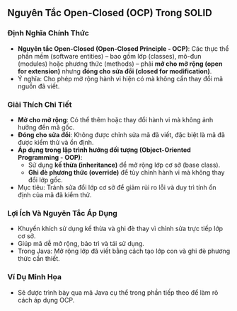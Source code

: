 ## Nguyên Tắc Open-Closed (OCP) Trong SOLID

### Định Nghĩa Chính Thức
- **Nguyên tắc Open-Closed (Open-Closed Principle - OCP)**: Các thực thể phần mềm (software entities) – bao gồm lớp (classes), mô-đun (modules) hoặc phương thức (methods) – phải **mở cho mở rộng (open for extension)** nhưng **đóng cho sửa đổi (closed for modification)**.
- Ý nghĩa: Cho phép mở rộng hành vi hiện có mà không cần thay đổi mã nguồn đã viết.

### Giải Thích Chi Tiết
- **Mở cho mở rộng**: Có thể thêm hoặc thay đổi hành vi mà không ảnh hưởng đến mã gốc.
- **Đóng cho sửa đổi**: Không được chỉnh sửa mã đã viết, đặc biệt là mã đã được kiểm thử và ổn định.
- **Áp dụng trong lập trình hướng đối tượng (Object-Oriented Programming - OOP)**:
  - Sử dụng **kế thừa (inheritance)** để mở rộng lớp cơ sở (base class).
  - **Ghi đè phương thức (override)** để tùy chỉnh hành vi mà không thay đổi lớp gốc.
- Mục tiêu: Tránh sửa đổi lớp cơ sở để giảm rủi ro lỗi và duy trì tính ổn định của mã đã kiểm thử.

### Lợi Ích Và Nguyên Tắc Áp Dụng
- Khuyến khích sử dụng kế thừa và ghi đè thay vì chỉnh sửa trực tiếp lớp cơ sở.
- Giúp mã dễ mở rộng, bảo trì và tái sử dụng.
- Trong Java: Mở rộng lớp đã viết bằng cách tạo lớp con và ghi đè phương thức cần thiết.

### Ví Dụ Minh Họa
- Sẽ được trình bày qua mã Java cụ thể trong phần tiếp theo để làm rõ cách áp dụng OCP.